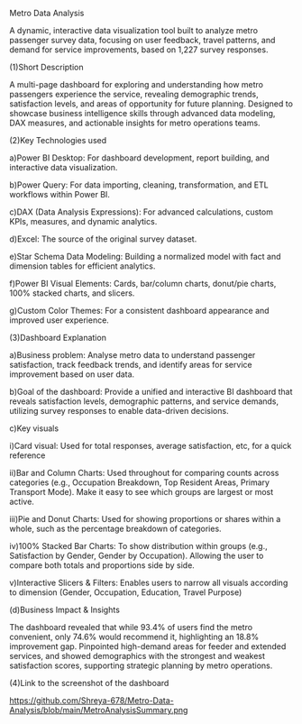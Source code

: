 Metro Data Analysis


A dynamic, interactive data visualization tool built to analyze metro passenger survey data, focusing on user feedback, travel patterns, and demand for service improvements, based on 1,227 survey responses.

(1)Short Description

A multi-page dashboard for exploring and understanding how metro passengers experience the service, revealing demographic trends, satisfaction levels, and areas of opportunity for future planning. Designed to showcase business intelligence skills through advanced data modeling, DAX measures, and actionable insights for metro operations teams.



(2)Key Technologies used


a)Power BI Desktop: For dashboard development, report building, and interactive data visualization.

b)Power Query: For data importing, cleaning, transformation, and ETL workflows within Power BI.

c)DAX (Data Analysis Expressions): For advanced calculations, custom KPIs, measures, and dynamic analytics.

d)Excel: The source of the original survey dataset.

e)Star Schema Data Modeling: Building a normalized model with fact and dimension tables for efficient analytics.

f)Power BI Visual Elements: Cards, bar/column charts, donut/pie charts, 100% stacked charts, and slicers.

g)Custom Color Themes: For a consistent dashboard appearance and improved user experience.



(3)Dashboard Explanation


a)Business problem: Analyse metro data to understand passenger satisfaction, track feedback trends, and identify areas for service improvement based on user data.

b)Goal of the dashboard: Provide a unified and interactive BI dashboard that reveals satisfaction levels, demographic patterns, and service demands, utilizing survey responses to enable data-driven decisions.

c)Key visuals 


i)Card visual: Used for total responses, average satisfaction, etc, for a quick reference

ii)Bar and Column Charts: Used throughout for comparing counts across categories (e.g., Occupation Breakdown, Top Resident Areas, Primary Transport Mode). Make it easy to see which groups are largest or most active.

iii)Pie and Donut Charts: Used for showing proportions or shares within a whole, such as the percentage breakdown of categories.

iv)100% Stacked Bar Charts: To show distribution within groups (e.g., Satisfaction by Gender, Gender by Occupation). Allowing the user to compare both totals and proportions side by side.

v)Interactive Slicers & Filters: Enables users to narrow all visuals according to dimension (Gender, Occupation, Education, Travel Purpose)


(d)Business Impact & Insights

The dashboard revealed that while 93.4% of users find the metro convenient, only 74.6% would recommend it, highlighting an 18.8% improvement gap. Pinpointed high-demand areas for feeder and extended services, and showed demographics with the strongest and weakest satisfaction scores, supporting strategic planning by metro operations.



(4)Link to the screenshot of the dashboard

https://github.com/Shreya-678/Metro-Data-Analysis/blob/main/MetroAnalysisSummary.png

